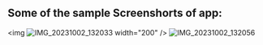 ## Some of the sample Screenshorts of app:
<img ![IMG_20231002_132033](https://github.com/RagulParajuli/Tip-Calculator/assets/117198787/b20bffa6-f390-4b14-99a3-6fc72613aec2) width="200" />
![IMG_20231002_132056](https://github.com/RagulParajuli/Tip-Calculator/assets/117198787/a86733b0-4365-42e9-9892-96cad152fa53)
